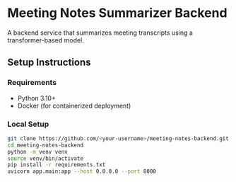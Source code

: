 # Meeting Notes Summarizer Backend

A backend service that summarizes meeting transcripts using a transformer-based model.

## Setup Instructions

### Requirements

- Python 3.10+
- Docker (for containerized deployment)



### Local Setup

```bash
git clone https://github.com/<your-username>/meeting-notes-backend.git
cd meeting-notes-backend
python -m venv venv
source venv/bin/activate
pip install -r requirements.txt
uvicorn app.main:app --host 0.0.0.0 --port 8000



